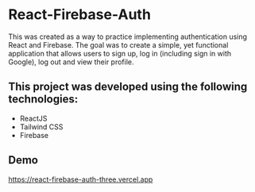 # React-Firebase-Auth
This was created as a way to practice implementing authentication using React and Firebase. The goal was to create a simple, yet functional application that allows users to sign up, log in (including sign in with Google), log out and view their profile.

## This project was developed using the following technologies:

- ReactJS 
- Tailwind CSS 
- Firebase  

## Demo
https://react-firebase-auth-three.vercel.app

